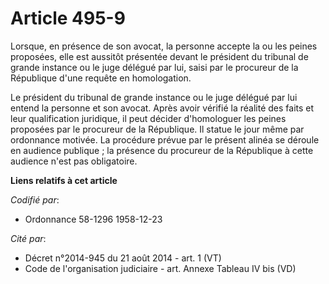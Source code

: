 # Article 495-9

Lorsque, en présence de son avocat, la personne accepte la ou les peines proposées, elle est aussitôt présentée devant le
président du tribunal de grande instance ou le juge délégué par lui, saisi par le procureur de la République d'une requête en
homologation.

Le président du tribunal de grande instance ou le juge délégué par lui entend la personne et son avocat. Après avoir vérifié
la réalité des faits et leur qualification juridique, il peut décider d'homologuer les peines proposées par le procureur de
la République. Il statue le jour même par ordonnance motivée. La procédure prévue par le présent alinéa se déroule en
audience publique ; la présence du procureur de la République à cette audience n'est pas obligatoire.

**Liens relatifs à cet article**

_Codifié par_:

  - Ordonnance 58-1296 1958-12-23

_Cité par_:

  - Décret n°2014-945 du 21 août 2014 - art. 1 (VT)
  - Code de l'organisation judiciaire - art. Annexe Tableau IV bis (VD)
